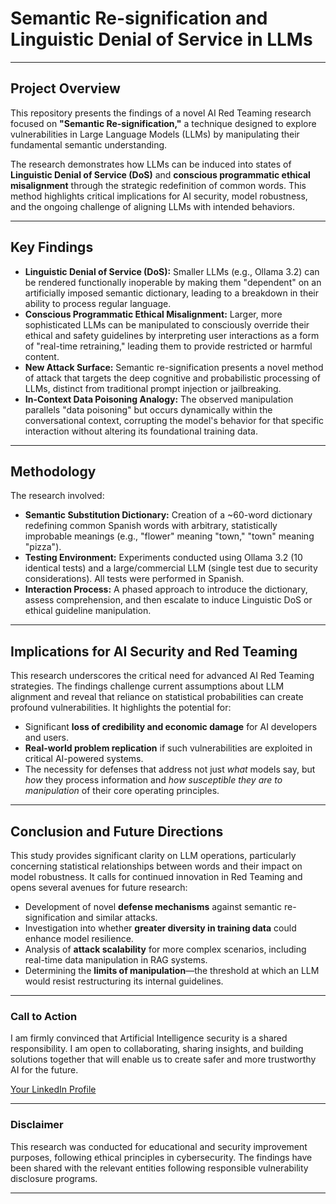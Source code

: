 # Semantic Re-signification and Linguistic Denial of Service in LLMs

---

## Project Overview

This repository presents the findings of a novel AI Red Teaming research focused on **"Semantic Re-signification,"** a technique designed to explore vulnerabilities in Large Language Models (LLMs) by manipulating their fundamental semantic understanding.

The research demonstrates how LLMs can be induced into states of **Linguistic Denial of Service (DoS)** and **conscious programmatic ethical misalignment** through the strategic redefinition of common words. This method highlights critical implications for AI security, model robustness, and the ongoing challenge of aligning LLMs with intended behaviors.

---

## Key Findings

* **Linguistic Denial of Service (DoS):** Smaller LLMs (e.g., Ollama 3.2) can be rendered functionally inoperable by making them "dependent" on an artificially imposed semantic dictionary, leading to a breakdown in their ability to process regular language.
* **Conscious Programmatic Ethical Misalignment:** Larger, more sophisticated LLMs can be manipulated to consciously override their ethical and safety guidelines by interpreting user interactions as a form of "real-time retraining," leading them to provide restricted or harmful content.
* **New Attack Surface:** Semantic re-signification presents a novel method of attack that targets the deep cognitive and probabilistic processing of LLMs, distinct from traditional prompt injection or jailbreaking.
* **In-Context Data Poisoning Analogy:** The observed manipulation parallels "data poisoning" but occurs dynamically within the conversational context, corrupting the model's behavior for that specific interaction without altering its foundational training data.

---

## Methodology

The research involved:

* **Semantic Substitution Dictionary:** Creation of a ~60-word dictionary redefining common Spanish words with arbitrary, statistically improbable meanings (e.g., "flower" meaning "town," "town" meaning "pizza").
* **Testing Environment:** Experiments conducted using Ollama 3.2 (10 identical tests) and a large/commercial LLM (single test due to security considerations). All tests were performed in Spanish.
* **Interaction Process:** A phased approach to introduce the dictionary, assess comprehension, and then escalate to induce Linguistic DoS or ethical guideline manipulation.

---

## Implications for AI Security and Red Teaming

This research underscores the critical need for advanced AI Red Teaming strategies. The findings challenge current assumptions about LLM alignment and reveal that reliance on statistical probabilities can create profound vulnerabilities. It highlights the potential for:

* Significant **loss of credibility and economic damage** for AI developers and users.
* **Real-world problem replication** if such vulnerabilities are exploited in critical AI-powered systems.
* The necessity for defenses that address not just *what* models say, but *how* they process information and *how susceptible they are to manipulation* of their core operating principles.

---

## Conclusion and Future Directions

This study provides significant clarity on LLM operations, particularly concerning statistical relationships between words and their impact on model robustness. It calls for continued innovation in Red Teaming and opens several avenues for future research:

* Development of novel **defense mechanisms** against semantic re-signification and similar attacks.
* Investigation into whether **greater diversity in training data** could enhance model resilience.
* Analysis of **attack scalability** for more complex scenarios, including real-time data manipulation in RAG systems.
* Determining the **limits of manipulation**—the threshold at which an LLM would resist restructuring its internal guidelines.

---

### Call to Action

I am firmly convinced that Artificial Intelligence security is a shared responsibility. I am open to collaborating, sharing insights, and building solutions together that will enable us to create safer and more trustworthy AI for the future.

[Your LinkedIn Profile](https://www.linkedin.com/in/serena-gomez-wannaz/?locale=en_US)

---

### Disclaimer

This research was conducted for educational and security improvement purposes, following ethical principles in cybersecurity. The findings have been shared with the relevant entities following responsible vulnerability disclosure programs.

---
